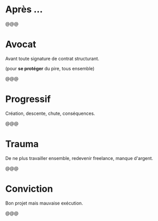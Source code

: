 <!-- .slide: data-state="contrasted" -->

# Après …

@@@

# Avocat

Avant toute signature de contrat structurant.

(pour **se protéger** du pire, tous ensemble)

@@@

# Progressif

Création, descente, chute, conséquences.

@@@

# Trauma

De ne plus travailler ensemble, redevenir freelance, manque d'argent.

@@@

# Conviction

Bon projet mais mauvaise exécution.

@@@

<!-- .slide: data-background="images/team-invincible.jpg" -->
